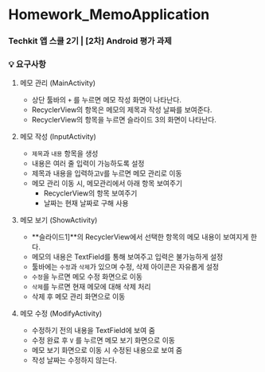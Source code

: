 # Homework_MemoApplication
### Techkit 앱 스쿨 2기 | [2차] Android 평가 과제
### 💡 요구사항

1. 메모 관리 (MainActivity)
   - 상단 툴바의 `+` 를 누르면 메모 작성 화면이 나타난다.
   - RecyclerView의 항목은 메모의 제목과 작성 날짜를 보여준다.
   - RecyclerView의 항목을 누르면 슬라이드 3의 화면이 나타난다.


2. 메모 작성 (InputActivity)
   - `제목`과 `내용` 항목을 생성
   - 내용은 여러 줄 입력이 가능하도록 설정
   - 제목과 내용을 입력하고`V`를 누르면 메모 관리로 이동
   - 메모 관리 이동 시, 메모관리에서 아래 항목 보여주기
     - RecyclerView의 항목 보여주기
     - 날짜는 현재 날짜로 구해 사용
  

3. 메모 보기 (ShowActivity)
   - **슬라이드1]**의 RecyclerView에서 선택한 항목의 메모 내용이 보여지게 한다.
   - 메모의 내용은 TextField를 통해 보여주고 입력은 불가능하게 설정
   - 툴바에는 `수정`과 `삭제`가 있으며 수정, 삭제 아이콘은 자유롭게 설정
   - `수정`을 누르면 메모 수정 화면으로 이동
   - `삭제`를 누르면 현재 메모에 대해 삭제 처리
   - 삭제 후 메모 관리 화면으로 이동

  
4. 메모 수정 (ModifyActivity)
   - 수정하기 전의 내용을 TextField에 보여 줌
   - 수정 완료 후 `V` 를 누르면 메모 보기 화면으로 이동
   - 메모 보기 화면으로 이동 시 수정된 내용으로 보여 줌
   - 작성 날짜는 수정하지 않는다.
  
   
